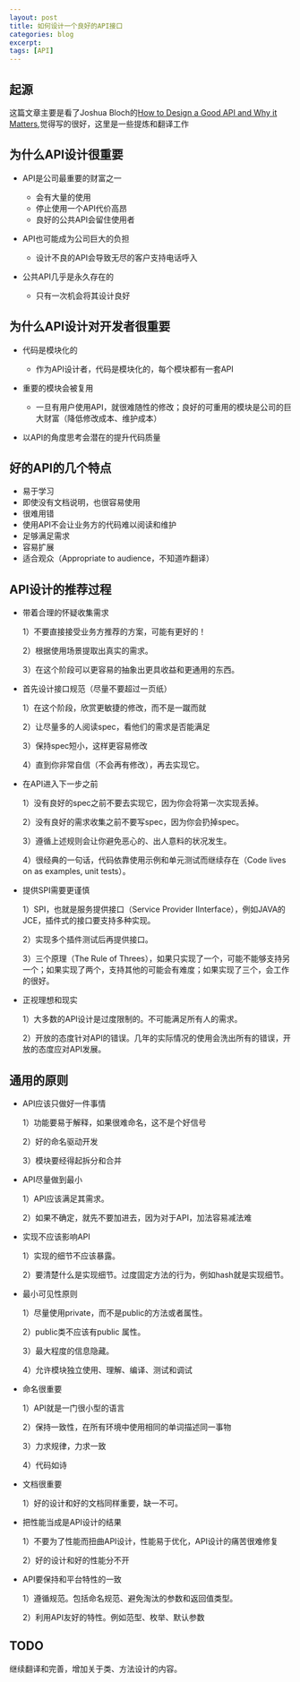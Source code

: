 ```yaml
---
layout: post
title: 如何设计一个良好的API接口
categories: blog
excerpt:
tags: [API]
---
```


## 起源

这篇文章主要是看了Joshua Bloch的[How to Design a Good API and Why it Matters](https://www.google.com.hk/url?sa=t&rct=j&q=&esrc=s&source=web&cd=1&cad=rja&uact=8&ved=0CBwQFjAAahUKEwjw8Ya0-IXJAhUEz2MKHQtaAo8&url=http%3A%2F%2Flcsd05.cs.tamu.edu%2Fslides%2Fkeynote.pdf&usg=AFQjCNET7Ts9LbBMJhYbw5U5bNxW3sT4Sg&sig2=AU-Z4utWMe5TtdUTFTm-sw),觉得写的很好，这里是一些提炼和翻译工作

## 为什么API设计很重要

* API是公司最重要的财富之一

     * 会有大量的使用
     * 停止使用一个API代价高昂
     * 良好的公共API会留住使用者
* API也可能成为公司巨大的负担

     * 设计不良的API会导致无尽的客户支持电话呼入
* 公共API几乎是永久存在的

     * 只有一次机会将其设计良好

## 为什么API设计对开发者很重要

* 代码是模块化的

  * 作为API设计者，代码是模块化的，每个模块都有一套API

* 重要的模块会被复用

  * 一旦有用户使用API，就很难随性的修改；良好的可重用的模块是公司的巨大财富（降低修改成本、维护成本）

* 以API的角度思考会潜在的提升代码质量

## 好的API的几个特点
* 易于学习
* 即使没有文档说明，也很容易使用
* 很难用错
* 使用API不会让业务方的代码难以阅读和维护
* 足够满足需求
* 容易扩展
* 适合观众（Appropriate to audience，不知道咋翻译）

## API设计的推荐过程

* 带着合理的怀疑收集需求

     1）不要直接接受业务方推荐的方案，可能有更好的！

     2）根据使用场景提取出真实的需求。

     3）在这个阶段可以更容易的抽象出更具收益和更通用的东西。

* 首先设计接口规范（尽量不要超过一页纸）

     1）在这个阶段，欣赏更敏捷的修改，而不是一蹴而就

     2）让尽量多的人阅读spec，看他们的需求是否能满足

     3）保持spec短小，这样更容易修改

     4）直到你非常自信（不会再有修改），再去实现它。

* 在API进入下一步之前

     1）没有良好的spec之前不要去实现它，因为你会将第一次实现丢掉。

     2）没有良好的需求收集之前不要写spec，因为你会扔掉spec。

     3）遵循上述规则会让你避免恶心的、出人意料的状况发生。

     4）很经典的一句话，代码依靠使用示例和单元测试而继续存在（Code lives on as examples, unit tests）。

* 提供SPI需要更谨慎

     1）SPI，也就是服务提供接口（Service Provider IInterface），例如JAVA的JCE，插件式的接口要支持多种实现。

     2）实现多个插件测试后再提供接口。

     3）三个原理（The Rule of Threes），如果只实现了一个，可能不能够支持另一个；如果实现了两个，支持其他的可能会有难度；如果实现了三个，会工作的很好。

* 正视理想和现实

     1）大多数的API设计是过度限制的。不可能满足所有人的需求。

     2）开放的态度针对API的错误。几年的实际情况的使用会洗出所有的错误，开放的态度应对API发展。

## 通用的原则
* API应该只做好一件事情

     1）功能要易于解释，如果很难命名，这不是个好信号

     2）好的命名驱动开发

     3）模块要经得起拆分和合并

* API尽量做到最小

     1）API应该满足其需求。

     2）如果不确定，就先不要加进去，因为对于API，加法容易减法难

* 实现不应该影响API

     1）实现的细节不应该暴露。

     2）要清楚什么是实现细节。过度固定方法的行为，例如hash就是实现细节。

* 最小可见性原则

     1）尽量使用private，而不是public的方法或者属性。

     2）public类不应该有public 属性。

     3）最大程度的信息隐藏。

     4）允许模块独立使用、理解、编译、测试和调试

* 命名很重要

     1）API就是一门很小型的语言

     2）保持一致性，在所有环境中使用相同的单词描述同一事物

     3）力求规律，力求一致

     4）代码如诗

* 文档很重要

     1）好的设计和好的文档同样重要，缺一不可。

* 把性能当成是API设计的结果

     1）不要为了性能而扭曲API设计，性能易于优化，API设计的痛苦很难修复

     2）好的设计和好的性能分不开

* API要保持和平台特性的一致

     1）遵循规范。包括命名规范、避免淘汰的参数和返回值类型。

     2）利用API友好的特性。例如范型、枚举、默认参数

## TODO
继续翻译和完善，增加关于类、方法设计的内容。
